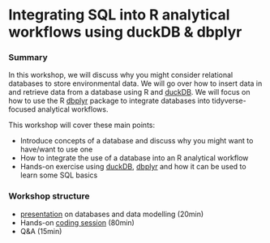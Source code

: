 # Integrating SQL into R analytical workflows using duckDB & dbplyr 


### Summary

In this workshop, we will discuss why you might consider relational databases to store environmental data. We will go over how to insert data in and retrieve data from a database using R and [duckDB](https://duckdb.org/). We will focus on how to use the R [dbplyr](https://dbplyr.tidyverse.org/) package to integrate databases into tidyverse-focused analytical workflows.

This workshop will cover these main points:  

- Introduce concepts of a database and discuss why you might want to have/want to use one
- How to integrate the use of a database into an R analytical workflow
- Hands-on exercise using [duckDB](https://duckdb.org/), [dbplyr](https://dbplyr.tidyverse.org/) and how it can be used to learn some SQL basics


### Workshop structure

- [presentation](https://docs.google.com/presentation/d/e/2PACX-1vSVrdmw3jBVXYrm_RTNJ1TElR4k6h8_ohv1B9R_p2JdQF53CEs36h1cFVNgiOXbdaE9bSXerx2uGON0/pub?start=false&loop=false&delayms=10000) on databases and data modelling (20min)
- Hands-on [coding session](https://ucsb-library-research-data-services.github.io/ucldw-intro-database-r/hands-on.html) (80min)
- Q&A (15min)
